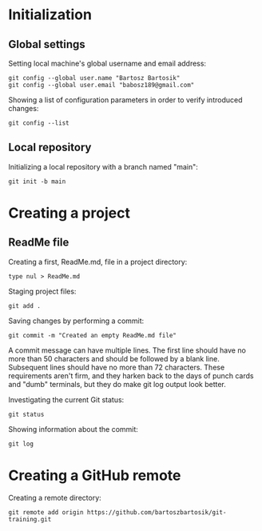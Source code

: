 # Initialization

## Global settings

Setting local machine's global username and email address:

```
git config --global user.name "Bartosz Bartosik"
git config --global user.email "babosz189@gmail.com"
```

Showing a list of configuration parameters in order to verify introduced changes:

```
git config --list
```

## Local repository

Initializing a local repository with a branch named "main":

```
git init -b main
```

# Creating a project

## ReadMe file

Creating a first, ReadMe.md, file in a project directory:

```
type nul > ReadMe.md
```

Staging project files:

```
git add .
```

Saving changes by performing a commit:

```
git commit -m "Created an empty ReadMe.md file"
```

A commit message can have multiple lines. The first line should have no more than 50 characters and should be followed by a blank line. Subsequent lines should have no more than 72 characters. These requirements aren't firm, and they harken back to the days of punch cards and "dumb" terminals, but they do make git log output look better.

Investigating the current Git status:

```
git status
```

Showing information about the commit:

```
git log
```

# Creating a GitHub remote

Creating a remote directory:

```
git remote add origin https://github.com/bartoszbartosik/git-training.git
```
